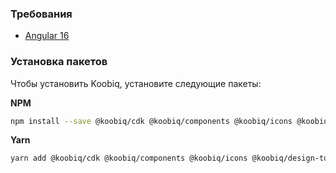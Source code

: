 ### Требования

- [Angular 16](https://angular.io/)


### Установка пакетов

Чтобы установить Koobiq, установите следующие пакеты:

**NPM**

```bash
npm install --save @koobiq/cdk @koobiq/components @koobiq/icons @koobiq/design-tokens @koobiq/angular-luxon-adapter @mosaic-design/date-adapter @mosaic-design/date-formatter luxon @messageformat/core
```

**Yarn**
```bash
yarn add @koobiq/cdk @koobiq/components @koobiq/icons @koobiq/design-tokens @koobiq/angular-luxon-adapter @mosaic-design/date-adapter @mosaic-design/date-formatter luxon @messageformat/core
```
